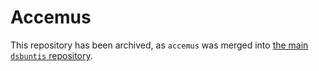 # Accemus

This repository has been archived, as `accemus` was merged into
[the main `dsbuntis` repository](https://github.com/Ampless/dsbuntis).
